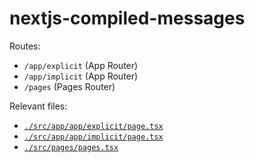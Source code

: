 # nextjs-compiled-messages

Routes:

 - `/app/explicit` (App Router)
 - `/app/implicit` (App Router)
 - `/pages` (Pages Router)

Relevant files:

 - [`./src/app/app/explicit/page.tsx`](./src/app/app/explicit/page.tsx)
 - [`./src/app/app/implicit/page.tsx`](./src/app/app/implicit/page.tsx)
 - [`./src/pages/pages.tsx`](./src/pages/pages.tsx)
